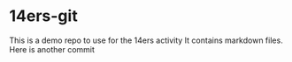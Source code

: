 # 14ers-git
This is a demo repo to use for the 14ers activity
It contains markdown files. 
Here is another commit
